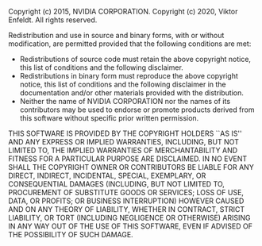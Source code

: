 Copyright (c) 2015, NVIDIA CORPORATION. 
Copyright (c) 2020, Viktor Enfeldt.
All rights reserved.

Redistribution and use in source and binary forms, with or without modification, are permitted provided that the following conditions 
are met:
  * Redistributions of source code must retain the above copyright notice, this list of conditions and the following disclaimer.
  * Redistributions in binary form must reproduce the above copyright notice, this list of conditions and the following disclaimer in 
    the documentation and/or other materials provided with the distribution.
  * Neither the name of NVIDIA CORPORATION nor the names of its contributors may be used to endorse or promote products derived
    from this software without specific prior written permission.

THIS SOFTWARE IS PROVIDED BY THE COPYRIGHT HOLDERS ``AS IS'' AND ANY EXPRESS OR IMPLIED WARRANTIES, INCLUDING, BUT NOT LIMITED TO, 
THE IMPLIED WARRANTIES OF MERCHANTABILITY AND FITNESS FOR A PARTICULAR PURPOSE ARE DISCLAIMED. 
IN NO EVENT SHALL THE COPYRIGHT OWNER OR CONTRIBUTORS BE LIABLE FOR ANY DIRECT, INDIRECT, INCIDENTAL, SPECIAL, EXEMPLARY, 
OR CONSEQUENTIAL DAMAGES (INCLUDING, BUT NOT LIMITED TO, PROCUREMENT OF SUBSTITUTE GOODS OR SERVICES; LOSS OF USE, DATA, OR PROFITS; 
OR BUSINESS INTERRUPTION) HOWEVER CAUSED AND ON ANY THEORY OF LIABILITY, WHETHER IN CONTRACT, STRICT LIABILITY, 
OR TORT (INCLUDING NEGLIGENCE OR OTHERWISE) ARISING IN ANY WAY OUT OF THE USE OF THIS SOFTWARE, 
EVEN IF ADVISED OF THE POSSIBILITY OF SUCH DAMAGE.
